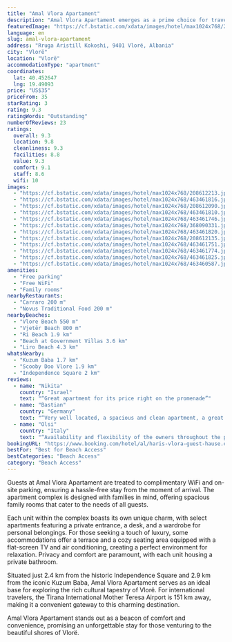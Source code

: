```yaml
---
title: "Amal Vlora Apartament"
description: "Amal Vlora Apartament emerges as a prime choice for travelers seeking comfort and convenience in the heart of Vlorë."
featuredImage: "https://cf.bstatic.com/xdata/images/hotel/max1024x768/208612213.jpg?k=ab1a32bb38ff3e31f3ad20820ccad4cdf7cf4b369c57f0e130df56dd4915486b&o=&hp=1"
language: en
slug: amal-vlora-apartament
address: "Rruga Aristill Kokoshi, 9401 Vlorë, Albania"
city: "Vlorë"
location: "Vlorë"
accommodationType: "apartment"
coordinates:
  lat: 40.452647
  lng: 19.49093
price: "US$35"
priceFrom: 35
starRating: 3
rating: 9.3
ratingWords: "Outstanding"
numberOfReviews: 23
ratings:
  overall: 9.3
  location: 9.8
  cleanliness: 9.3
  facilities: 8.8
  value: 9.3
  comfort: 9.1
  staff: 8.6
  wifi: 10
images:
  - "https://cf.bstatic.com/xdata/images/hotel/max1024x768/208612213.jpg?k=ab1a32bb38ff3e31f3ad20820ccad4cdf7cf4b369c57f0e130df56dd4915486b&o=&hp=1"
  - "https://cf.bstatic.com/xdata/images/hotel/max1024x768/463461816.jpg?k=d57f0b01c58fc687b9db1a1263ce401e2d6699a13b16956098d8660bd2c372d7&o=&hp=1"
  - "https://cf.bstatic.com/xdata/images/hotel/max1024x768/208612090.jpg?k=b00b61433ada0ea456583502ce410e00b464e565e102854da03d1d5981ac9e93&o=&hp=1"
  - "https://cf.bstatic.com/xdata/images/hotel/max1024x768/463461810.jpg?k=137d5e4b6d766128641c2e26b192ae3aa23415e5b5e97f96429d4bfd05661cb1&o=&hp=1"
  - "https://cf.bstatic.com/xdata/images/hotel/max1024x768/463461746.jpg?k=149b1e0fcbb8e5c255d59452de34f322794a473490982695e2a4a19fbea96403&o=&hp=1"
  - "https://cf.bstatic.com/xdata/images/hotel/max1024x768/368090331.jpg?k=0adaaee1acf42a367b2fd58ddb9095b578376a18f0cf65b60a9f77f794a71daf&o=&hp=1"
  - "https://cf.bstatic.com/xdata/images/hotel/max1024x768/463461820.jpg?k=c16a90039833ab3e8b80e60f5175da82559f3ad9256c80f87b26b350886e9b0e&o=&hp=1"
  - "https://cf.bstatic.com/xdata/images/hotel/max1024x768/208612135.jpg?k=1d64337a904bf7af2edae8286f49d655767551b437b4db4c3d748c06fe2a4766&o=&hp=1"
  - "https://cf.bstatic.com/xdata/images/hotel/max1024x768/463461751.jpg?k=6068a0d2de6f7c54c825630829c075485443823aa214be16b02eea4af908d0b9&o=&hp=1"
  - "https://cf.bstatic.com/xdata/images/hotel/max1024x768/463461774.jpg?k=82de52f53da29124c3725358e90f65ff4f1c0b56e2b4b5a5a14602e39629cdcd&o=&hp=1"
  - "https://cf.bstatic.com/xdata/images/hotel/max1024x768/463461825.jpg?k=fa4264a1454d5dcf1de8512a8a3fdeea23efbacd780a2cd16b7c672029a4faae&o=&hp=1"
  - "https://cf.bstatic.com/xdata/images/hotel/max1024x768/463460587.jpg?k=0b5a1765d3a2f135d7113bcb2066d1e5f6c71aafdfcc43bf8d737d8fac803d71&o=&hp=1"
amenities:
  - "Free parking"
  - "Free WiFi"
  - "Family rooms"
nearbyRestaurants:
  - "Carraro 200 m"
  - "Novus Traditional Food 200 m"
nearbyBeaches:
  - "Vlore Beach 550 m"
  - "Vjetër Beach 800 m"
  - "Ri Beach 1.9 km"
  - "Beach at Government Villas 3.6 km"
  - "Liro Beach 4.3 km"
whatsNearby:
  - "Kuzum Baba 1.7 km"
  - "Scooby Doo Vlore 1.9 km"
  - "Independence Square 2 km"
reviews:
  - name: "Nikita"
    country: "Israel"
    text: "“Great apartment for its price right on the promenade”"
  - name: "Bastian"
    country: "Germany"
    text: "“Very well located, a spacious and clean apartment, a great balcony, even with a little sea view :) The location is perfect, just behind the promenade and yet quiet, a delicious bakery within sight. The communication with the hosts was...”"
  - name: "Olsi"
    country: "Italy"
    text: "“Availability and flexibility of the owners throughout the period.”"
bookingURL: "https://www.booking.com/hotel/al/haris-vlora-guest-hause.en-gb.html?aid=8035640"
bestFor: "Best for Beach Access"
bestCategories: "Beach Access"
category: "Beach Access"
---
```


Guests at Amal Vlora Apartament are treated to complimentary WiFi and on-site parking, ensuring a hassle-free stay from the moment of arrival. The apartment complex is designed with families in mind, offering spacious family rooms that cater to the needs of all guests.

Each unit within the complex boasts its own unique charm, with select apartments featuring a private entrance, a desk, and a wardrobe for personal belongings. For those seeking a touch of luxury, some accommodations offer a terrace and a cozy seating area equipped with a flat-screen TV and air conditioning, creating a perfect environment for relaxation. Privacy and comfort are paramount, with each unit housing a private bathroom.

Situated just 2.4 km from the historic Independence Square and 2.9 km from the iconic Kuzum Baba, Amal Vlora Apartament serves as an ideal base for exploring the rich cultural tapestry of Vlorë. For international travelers, the Tirana International Mother Teresa Airport is 151 km away, making it a convenient gateway to this charming destination.

Amal Vlora Apartament stands out as a beacon of comfort and convenience, promising an unforgettable stay for those venturing to the beautiful shores of Vlorë.